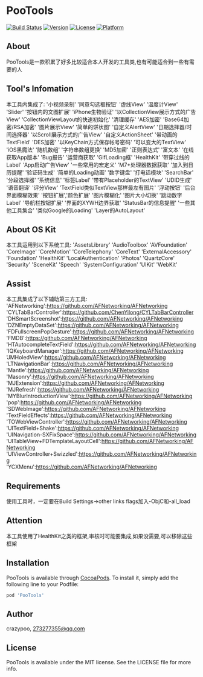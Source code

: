 # PooTools

[![Build Status](https://img.shields.io/travis/crazypoo/PooTools.svg?style=flat)](https://travis-ci.org/crazypoo/PooTools)
[![Version](https://img.shields.io/cocoapods/v/PooTools.svg?style=flat)](https://cocoapods.org/pods/PooTools)
[![License](https://img.shields.io/cocoapods/l/PooTools.svg?style=flat)](https://cocoapods.org/pods/PooTools)
[![Platform](https://img.shields.io/cocoapods/p/PooTools.svg?style=flat)](https://cocoapods.org/pods/PooTools)

## About

PooTools是一款积累了好多比较适合本人开发的工具类,也有可能适合到一些有需要的人

## Tool's Infomation

本工具内集成了:
'小视频录制'
'同意勾选框按钮'
'虚线View'
'温度计View'
'Slider'
'按钮内的文图扩展'
'iPhone生物验证'
'以CollectionView展示方式的广告View'
'CollectionViewLayout的快速初始化'
'清理缓存'
'AES加密'
'Base64加密/RSA加密'
'图片展示View'
'简单的饼状图'
'自定义AlertView'
'日期选择器/时间选择器'
'以Scroll展示方式的广告View'
'自定义ActionSheet'
'带动画的TextField'
'DES加密'
'以KeyChain方式保存帐号密码'
'可以变大的TextView'
'iOS黑魔法'
'随机数组'
'字符串数组更换'
'MD5加密'
'正则表达式'
'富文本'
'在线获取App版本'
'Bug报告'
'运营商获取'
'GifLoading框'
'HealthKit'
'带穿过线的Label'
'App启动广告View'
'一些常用的宏定义'
'M7+处理器数据获取'
'加入到日历提醒'
'验证码生成'
'简单的Loading动画'
'数字键盘'
'打电话模块'
'SearchBar'
'分段选择器'
'系统信息'
'标签Label'
'带有Placeholder的TextView'
'UDID生成'
'语音翻译'
'评分View'
'TextField类似TextView那样最左有图片'
'浮动按钮'
'后台界面模糊效果'
'按钮扩展','颜色扩展'
'图片模糊化'
'图片大小切换'
'跳动数字Label'
'导航栏按钮扩展'
'界面的XYWH边界获取'
'StatusBar的信息提醒'
'一些其他工具集合'
'类似Google的Loading'
'Layer的AutoLayout'

## About OS Kit

本工具运用到以下系统工具:
'AssetsLibrary'
'AudioToolbox'
'AVFoundation'
'CoreImage'
'CoreMotion'
'CoreTelephony'
'CoreText'
'ExternalAccessory'
'Foundation'
'HealthKit'
'LocalAuthentication'
'Photos'
'QuartzCore'
'Security'
'SceneKit'
'Speech'
'SystemConfiguration'
'UIKit'
'WebKit'

## Assist

本工具集成了以下辅助第三方工具:</br>
'AFNetworking':https://github.com/AFNetworking/AFNetworking</br>
'CYLTabBarController':https://github.com/ChenYilong/CYLTabBarController</br>
'DHSmartScreenshot':https://github.com/AFNetworking/AFNetworking</br>
'DZNEmptyDataSet':https://github.com/AFNetworking/AFNetworking</br>
'FDFullscreenPopGesture':https://github.com/AFNetworking/AFNetworking</br>
'FMDB':https://github.com/AFNetworking/AFNetworking</br>
'HTAutocompleteTextField':https://github.com/AFNetworking/AFNetworking</br>
'IQKeyboardManager':https://github.com/AFNetworking/AFNetworking</br>
'JMHoledView':https://github.com/AFNetworking/AFNetworking</br>
'LTNavigationBar':https://github.com/AFNetworking/AFNetworking</br>
'Mantle':https://github.com/AFNetworking/AFNetworking</br>
'Masonry':https://github.com/AFNetworking/AFNetworking</br>
'MJExtension':https://github.com/AFNetworking/AFNetworking</br>
'MJRefresh':https://github.com/AFNetworking/AFNetworking</br>
'MYBlurIntroductionView':https://github.com/AFNetworking/AFNetworking</br>
'pop':https://github.com/AFNetworking/AFNetworking</br>
'SDWebImage':https://github.com/AFNetworking/AFNetworking</br>
'TextFieldEffects':https://github.com/AFNetworking/AFNetworking</br>
'TOWebViewController':https://github.com/AFNetworking/AFNetworking</br>
'UITextField+Shake':https://github.com/AFNetworking/AFNetworking</br>
'UINavigation-SXFixSpace':https://github.com/AFNetworking/AFNetworking</br>
'UITableView+FDTemplateLayoutCell':https://github.com/AFNetworking/AFNetworking</br>
'UIViewController+Swizzled':https://github.com/AFNetworking/AFNetworking</br>
'YCXMenu':https://github.com/AFNetworking/AFNetworking</br>

## Requirements

使用工具时，一定要在Build Settings->other links flags加入-ObjC和-all_load

## Attention

本工具使用了HealthKit之类的框架,审核时可能要集成,如果没需要,可以移除这些框架

## Installation

PooTools is available through [CocoaPods](https://cocoapods.org). To install
it, simply add the following line to your Podfile:

```ruby
pod 'PooTools'
```

## Author

crazypoo, 273277355@qq.com

## License

PooTools is available under the MIT license. See the LICENSE file for more info.
